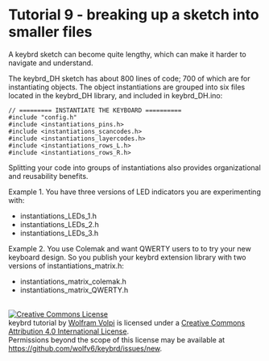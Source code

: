 Tutorial 9 - breaking up a sketch into smaller files
====================================================
A keybrd sketch can become quite lengthy, which can make it harder to navigate and understand.

The keybrd_DH sketch has about 800 lines of code; 700 of which are for instantiating objects.
The object instantiations are grouped into six files located in the keybrd_DH library, and included in keybrd_DH.ino:

    // ========= INSTANTIATE THE KEYBOARD ==========
    #include "config.h"
    #include <instantiations_pins.h>
    #include <instantiations_scancodes.h>
    #include <instantiations_layercodes.h>
    #include <instantiations_rows_L.h>
    #include <instantiations_rows_R.h>

Splitting your code into groups of instantiations also provides organizational and reusability benefits.

Example 1.
You have three versions of LED indicators you are experimenting with:
* instantiations_LEDs_1.h
* instantiations_LEDs_2.h
* instantiations_LEDs_3.h

Example 2.
You use Colemak and want QWERTY users to to try your new keyboard design.
So you publish your keybrd extension library with two versions of instantiations_matrix.h:
* instantiations_matrix_colemak.h
* instantiations_matrix_QWERTY.h

<br>
<a rel="license" href="http://creativecommons.org/licenses/by/4.0/"><img alt="Creative Commons License" style="border-width:0" src="https://i.creativecommons.org/l/by/4.0/88x31.png" /></a><br /><span xmlns:dct="http://purl.org/dc/terms/" property="dct:title">keybrd tutorial</span> by <a xmlns:cc="http://creativecommons.org/ns#" href="https://github.com/wolfv6/keybrd" property="cc:attributionName" rel="cc:attributionURL">Wolfram Volpi</a> is licensed under a <a rel="license" href="http://creativecommons.org/licenses/by/4.0/">Creative Commons Attribution 4.0 International License</a>.<br />Permissions beyond the scope of this license may be available at <a xmlns:cc="http://creativecommons.org/ns#" href="https://github.com/wolfv6/keybrd/issues/new" rel="cc:morePermissions">https://github.com/wolfv6/keybrd/issues/new</a>.
